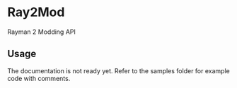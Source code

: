 # Ray2Mod
Rayman 2 Modding API

## Usage
The documentation is not ready yet. Refer to the samples folder for example code with comments.
